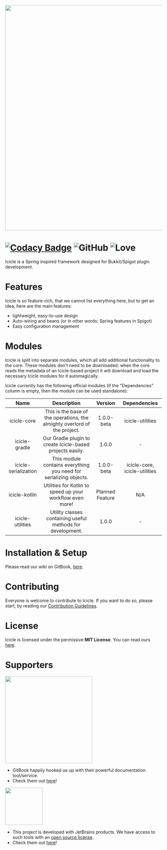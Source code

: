 <img src="https://user-images.githubusercontent.com/36101494/111905318-4e8d5e80-8a4b-11eb-8e9c-666b3f3d49a3.png" width="725" />

# [![Codacy Badge](https://api.codacy.com/project/badge/Grade/7ac8f720a0804656af1515bb878efe1c)](https://app.codacy.com/gh/IceyLeagons/Icicle?utm_source=github.com&utm_medium=referral&utm_content=IceyLeagons/Icicle&utm_campaign=Badge_Grade) ![GitHub](https://img.shields.io/github/license/IceyLeagons/Icicle) ![Love](https://img.shields.io/badge/Made%20with-%E2%9D%A4-red)

Icicle is a Spring inspired framework designed for Bukkit/Spigot plugin development.

# Features

Icicle is so feature-rich, that we cannot list everything here, but to get an idea, here are the main features:

- lightweight, easy-to-use design 
- Auto-wiring and beans (or in other words: Spring features in Spigot)
- Easy configuration management

# Modules

Icicle is split into separate modules, which all add additional functionality to the core.
These modules don't need to be downloaded: when the core reads the metadata of an Icicle-based project it
will download and load the necessary Icicle modules for it automagically.

Icicle currently has the following official modules (if the "Dependencies" column is empty, then the module can be used standalone):

| Name | Description | Version | Dependencies |
|:----:|:-----------:|:-------:|:------------:|
| icicle-core | This is the base of the operations, the almighty overlord of the project. | 1.0.0-beta | icicle-utilities
| icicle-gradle | Our Gradle plugin to create Icicle-based projects easily. | 1.0.0 | -
| icicle-serialization | This module contains everything you need for serializing objects. | 1.0.0-beta | icicle-core, icicle-utilities
| icicle-kotlin | Utilities for Kotlin to speed up your workflow even more! | Planned Feature | N/A
| icicle-utilities | Utility classes containing useful methods for development. | 1.0.0 | - |

# Installation & Setup

Please read our wiki on GitBook, [here]().

# Contributing

Everyone is welcome to contribute to Icicle. If you want to do so, please start, by reading our [Contribution Guidelines]().

# License

Icicle is licensed under the permissive **MIT License**. You can read ours [here](https://github.com/IceyLeagons/Icicle/blob/master/LICENSE).

# Supporters

<img src="https://user-images.githubusercontent.com/36101494/110477295-47795e80-80e3-11eb-9c3e-bf57776e3680.png" width="280">

- GitBook happily hooked us up with their powerful documentation tool/service.
- Check them out [here](https://www.gitbook.com/?utm_source=content&utm_medium=trademark&utm_campaign=iceyleagons)!


<img src="https://user-images.githubusercontent.com/36101494/110478780-fd917800-80e4-11eb-9358-fcc8de4baa99.png" width="120">

- This project is developed with JetBrains products. We have access to such tools with an [open source license](https://www.jetbrains.com/community/opensource).
- Check them out [here](https://jb.gg/OpenSource)!